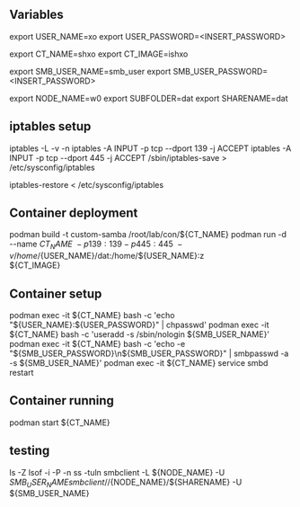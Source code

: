 ## Variables
export USER_NAME=xo
export USER_PASSWORD=<INSERT_PASSWORD>

export CT_NAME=shxo
export CT_IMAGE=ishxo

export SMB_USER_NAME=smb_user
export SMB_USER_PASSWORD=<INSERT_PASSWORD>

export NODE_NAME=w0
export SUBFOLDER=dat
export SHARENAME=dat

## iptables setup
iptables -L -v -n
iptables -A INPUT -p tcp --dport 139 -j ACCEPT
iptables -A INPUT -p tcp --dport 445 -j ACCEPT
/sbin/iptables-save > /etc/sysconfig/iptables

iptables-restore < /etc/sysconfig/iptables

## Container deployment
podman build -t custom-samba /root/lab/con/${CT_NAME}
podman run -d \
    --name ${CT_NAME} \
    -p 139:139 -p 445:445 \
    -v /home/${USER_NAME}/dat:/home/${USER_NAME}:z \
    ${CT_IMAGE}

## Container setup
podman exec -it ${CT_NAME} bash -c 'echo "${USER_NAME}:${USER_PASSWORD}" | chpasswd'
podman exec -it ${CT_NAME} bash -c 'useradd -s /sbin/nologin ${SMB_USER_NAME}'
podman exec -it ${CT_NAME} bash -c 'echo -e "${SMB_USER_PASSWORD}\n${SMB_USER_PASSWORD}" | smbpasswd -a -s ${SMB_USER_NAME}'
podman exec -it ${CT_NAME} service smbd restart

## Container running
podman start ${CT_NAME}

## testing
ls -Z <path>
lsof -i -P -n
ss -tuln
smbclient -L ${NODE_NAME} -U ${SMB_USER_NAME}
smbclient //${NODE_NAME}/${SHARENAME} -U ${SMB_USER_NAME}
